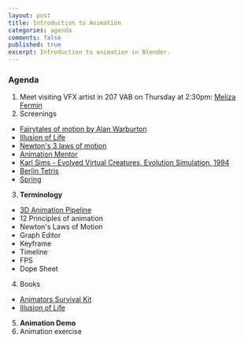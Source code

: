 ```yaml
---
layout: post
title: Introduction to Animation
categories: agenda
comments: false
published: true
excerpt: Introduction to animation in Blender.
---
```


### Agenda

1. Meet visiting VFX artist in 207 VAB on Thursday at 2:30pm: [Meliza Fermin](http://www.melizafermin.com/about/)
2. Screenings
  - [Fairytales of motion by Alan Warburton](https://www.youtube.com/watch?v=Hk6SXggQ_QQ)
  - [Illusion of Life](https://vimeo.com/93206523)
  - [Newton's 3 laws of motion](https://vimeo.com/159043081)
  - [Animation Mentor](https://www.youtube.com/watch?v=CtRBOI0PVgI)
  - [Karl Sims - Evolved Virtual Creatures, Evolution Simulation, 1994](https://www.youtube.com/watch?v=JBgG_VSP7f8)
  - [Berlin Tetris](https://vimeo.com/6736261)
  - [Spring](https://cloud.blender.org/p/spring/)
3. **Terminology**
  - [3D Animation Pipeline](https://animeight.com/2018/02/21/3d-production-pipeline/)
  - 12 Principles of animation
  - Newton's Laws of Motion
  - Graph Editor
  - Keyframe
  - Timeline
  - FPS
  - Dope Sheet
4. Books
  - [Animators Survival Kit](https://www.amazon.com/Animators-Survival-Kit-Principles-Classical/dp/086547897X)
  - [Illusion of Life](https://www.amazon.com/Illusion-Life-Disney-Animation/dp/0786860707/)
5. **Animation Demo**
6. Animation exercise
